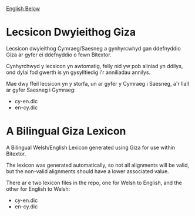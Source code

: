 [English Below](#a-bilingual-giza-lexicon)

# Lecsicon Dwyieithog Giza
Lecsicon dwyieithog Cymraeg/Saesneg a gynhyrcwhyd gan ddefnyddio Giza ar gyfer ei ddefnyddio o fewn Bitextor.

Cynhyrchwyd y lecsicon yn awtomatig, felly nid yw pob aliniad yn ddilys, ond dylai fod gwerth is yn gysylltiedig i'r anniliadau annilys.

Mae dwy ffeil lecsicon yn y storfa, un ar gyfer y Cymraeg i Saesneg, a'r llall ar gyfer Saesneg i Gymraeg:

* cy-en.dic
* en-cy.dic

# A Bilingual Giza Lexicon
A Bilingual Welsh/English Lexicon generated using Giza for use within Bitextor.

The lexicon was generated automatically, so not all alignments will be valid, but the non-valid alignments should have a lower associated value. 

There ar e two lexicon files in the repo, one for Welsh to English, and the other for English to Welsh:

* cy-en.dic
* en-cy.dic
